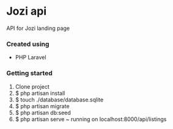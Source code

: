 # Jozi api

API for Jozi landing page

### Created using

- PHP Laravel

### Getting started

1. Clone project
2. $ php artisan install
3. $ touch ./database/database.sqlite
4. $ php artisan migrate
5. $ php artisan db:seed
6. $ php artisan serve ~ running on localhost:8000/api/listings
